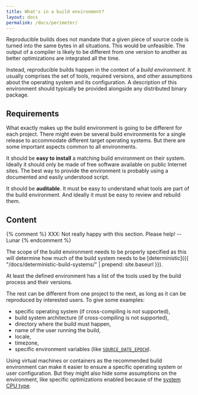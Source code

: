 ```yaml
---
title: What's in a build environment?
layout: docs
permalink: /docs/perimeter/
---
```


Reproducible builds does not mandate that a given piece of source code
is turned into the same bytes in all situations. This would be
unfeasible. The output of a compiler is likely to be different from one
version to another as better optimizations are integrated all the time.

Instead, reproducible builds happen in the context of a *build
environment*. It usually comprises the set of tools, required versions,
and other assumptions about the operating system and its configuration.
A description of this environment should typically be provided alongside
any distributed binary package.

Requirements
------------

What exactly makes up the build environment is going to be different for
each project. There might even be several build environments for a
single release to accommodate different target operating systems.
But there are some important aspects common to all environments.

It should be **easy to install** a matching build environment on their
system. Ideally it should only be made of free software available on
public Internet sites. The best way to provide the environment is
probably using a documented and easily understood script.

It should be **auditable**. It must be easy to understand what tools are part
of the build environment. And ideally it must be easy to review and rebuild
them.

Content
-------

{% comment %}
XXX: Not really happy with this section. Please help!
-- Lunar
{% endcomment %}

The scope of the build environment needs to be properly
specified as this will determine how much of the build system needs
to be [deterministic]({{ "/docs/deterministic-build-systems/" | prepend: site.baseurl }}).

At least the defined environment has a list of the tools used by the
build process and their versions.

The rest can be different from one project to the next, as long as it
can be reproduced by interested users. To give some examples:

 * specific operating system (if cross-compiling is not supported),
 * build system architecture (if cross-compiling is not supported),
 * directory where the build must happen,
 * name of the user running the build,
 * locale,
 * timezone,
 * specific environment variables (like
   [`SOURCE_DATE_EPOCH`](https://reproducible-builds.org/specs/source-date-epoch/)).

Using virtual machines or containers as the recommended build
environment can make it easier to ensure a specific operating system or
user configuration. But they might also hide some assumptions on the
environment, like specific optimizations enabled because of the [system
CPU type](https://trac.torproject.org/projects/tor/ticket/12238#comment:4).
